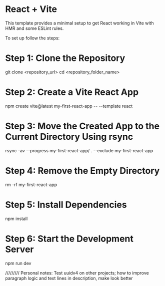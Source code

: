 # React + Vite

This template provides a minimal setup to get React working in Vite with HMR and some ESLint rules.

To set up follow the steps:

# Step 1: Clone the Repository
git clone <repository_url>
cd <repository_folder_name>

# Step 2: Create a Vite React App
npm create vite@latest my-first-react-app -- --template react

# Step 3: Move the Created App to the Current Directory Using rsync
rsync -av --progress my-first-react-app/ . --exclude my-first-react-app

# Step 4: Remove the Empty Directory
rm -rf my-first-react-app

# Step 5: Install Dependencies
npm install

# Step 6: Start the Development Server
npm run dev

///////// Personal notes:
Test uuidv4 on other projects;
how to improve paragraph logic and text lines in description, make look better